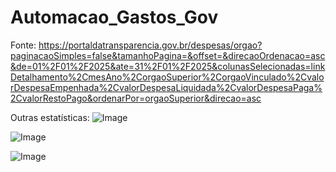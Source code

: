 # Automacao_Gastos_Gov

Fonte: https://portaldatransparencia.gov.br/despesas/orgao?paginacaoSimples=false&tamanhoPagina=&offset=&direcaoOrdenacao=asc&de=01%2F01%2F2025&ate=31%2F01%2F2025&colunasSelecionadas=linkDetalhamento%2CmesAno%2CorgaoSuperior%2CorgaoVinculado%2CvalorDespesaEmpenhada%2CvalorDespesaLiquidada%2CvalorDespesaPaga%2CvalorRestoPago&ordenarPor=orgaoSuperior&direcao=asc

Outras estatísticas:
![Image](https://github.com/user-attachments/assets/908ab443-c757-4d2b-9e56-c12913d03df8)

![Image](https://github.com/user-attachments/assets/5e233d01-c2ea-41eb-a66f-e7c50045512b)

![Image](https://github.com/user-attachments/assets/6191f8e8-fa43-497a-b92b-de803c7d6d15)
